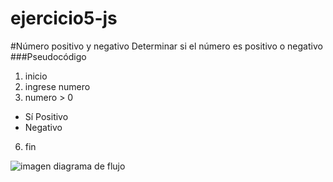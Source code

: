 # ejercicio5-js
#Número positivo y negativo
Determinar si el número es positivo o negativo
###Pseudocódigo
1. inicio 
2. ingrese numero
3. numero > 0
  * Sí Positivo
  * Negativo
6. fin

![imagen diagrama de flujo](http://2.1m.yt/Vh3qOkw.jpg)

